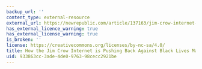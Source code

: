 ```yaml
---
backup_url: ''
content_type: external-resource
external_url: https://newrepublic.com/article/137163/jim-crow-internet-pushing-back-black-lives-matter
has_external_licence_warning: true
has_external_license_warning: true
is_broken: ''
license: https://creativecommons.org/licenses/by-nc-sa/4.0/
title: How the Jim Crow Internet is Pushing Back Against Black Lives Matter.
uid: 933863cc-3ade-4de0-9763-98cecc2921be
---
```

